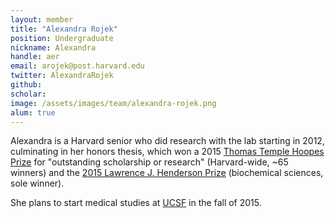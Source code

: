 ```yaml
---
layout: member
title: "Alexandra Rojek"
position: Undergraduate
nickname: Alexandra
handle: aer
email: arojek@post.harvard.edu
twitter: AlexandraRojek
github: 
scholar: 
image: /assets/images/team/alexandra-rojek.png
alum: true
---
```

Alexandra is a Harvard senior who did research with the lab starting in 2012, culminating in her honors thesis, which won a 2015 [Thomas Temple Hoopes Prize](http://isites.harvard.edu/icb/icb.do?keyword=k78478&tabgroupid=icb.tabgroup122123) for "outstanding scholarship or research" (Harvard-wide, ~65 winners) and the [2015 Lawrence J. Henderson Prize][1] (biochemical sciences, sole winner).

She plans to start medical studies at [UCSF](http://ucsf.edu) in the fall of 2015.

[1]: https://www.mcb.harvard.edu/mcb/news/news-detail/3806/eleven-undergraduates-receive-thirteen-prizes/

